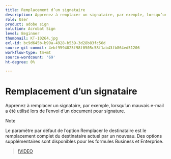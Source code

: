 ```yaml
---
title: Remplacement d’un signataire
description: Apprenez à remplacer un signataire, par exemple, lorsqu’un mauvais e-mail a été utilisé lors de l’envoi d’un document pour signature
role: User
product: adobe sign
solution: Acrobat Sign
level: Beginner
thumbnail: KT-10264.jpg
exl-id: bc9d645b-b99a-4928-b539-3d28b83fc56d
source-git-commit: 4ebf9594025f98f0505c58f1ab43fb864ed51206
workflow-type: tm+mt
source-wordcount: '69'
ht-degree: 0%

---
```


# Remplacement d’un signataire

Apprenez à remplacer un signataire, par exemple, lorsqu’un mauvais e-mail a été utilisé lors de l’envoi d’un document pour signature.

>[!NOTE]
>
>Le paramètre par défaut de l’option Remplacer le destinataire est le remplacement complet du destinataire actuel par un nouveau. Des options supplémentaires sont disponibles pour les formules Business et Enterprise.

>[!VIDEO](https://video.tv.adobe.com/v/342340?quality=12&learn=on&hidetitle=true)
